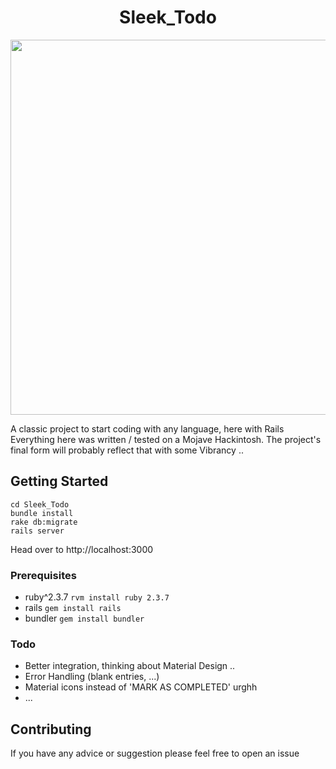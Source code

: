 <h1 align="center">Sleek_Todo</h1>
<p align="center">
    <img src="https://i.imgur.com/syn6e3g.jpg" width="600">
  </a>
</p>
A classic project to start coding with any language, here with Rails
Everything here was written / tested on a Mojave Hackintosh.
The project's final form will probably reflect that with some Vibrancy ..


## Getting Started

```
cd Sleek_Todo
bundle install
rake db:migrate
rails server
```
Head over to http://localhost:3000

### Prerequisites

* ruby^2.3.7
`
rvm install ruby 2.3.7
`
* rails
`
gem install rails
`
* bundler
`
gem install bundler
`

### Todo

* Better integration, thinking about Material Design ..
* Error Handling (blank entries, ...)
* Material icons instead of 'MARK AS COMPLETED' urghh
* ...

## Contributing

If you have any advice or suggestion please feel free to open an issue
